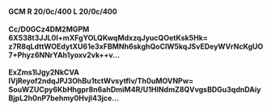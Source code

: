 #### GCM R 20/0c/400 L 20/0c/400
**Cc/D0GCz4DM2MGPM**<br/>**6X538t3JJL0I+mXFgYOLQKwqMdxzqJyucQOetKsk5Hk=**<br/>**z7R8qLdttWOEdytXU61e3xFBMNh6skghQoClW5kqJSvEDeyWVrNcKgUO7+Phyz6NNrYAh1yoxv2vk++v...**<br/><br/>
**ExZms1IJgy2NkCVA**<br/>**IVjReyof2ndqJPJ3OhBu1tctWvsytfIv/Th0uMOVNPw=**<br/>**SouWZUCpy6KbHhgpr8n6ahDmiM4R/U1HINdmZ8QVvgsBDGu3qdnDAiyBjpL2h0nP7behmy0HvjI43jce...**